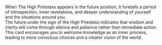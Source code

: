 When The High Priestess appears in the future position, it foretells a period of introspection, inner revelations, and deeper understanding of yourself and the situations around you.  
The future under the sign of the High Priestess indicates that wisdom and clarity will come through silence and patience rather than immediate action. This card encourages you to welcome knowledge as an inner process, leading to more conscious choices and a clearer vision of the world.
